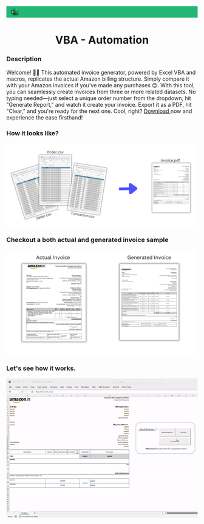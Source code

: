 <img src="https://github.com/Suman-Adhikary/Automated-Invoice/blob/main/Others/Automation%20Vanner.png">
<h1 align="center">
    VBA - Automation
</h1>
<h3 align="left">
    Description
</h3>
<p align="left"> 
    Welcome! 🙌🙏 This automated invoice generator, powered by Excel VBA and macros, replicates the actual Amazon billing structure. Simply compare it with your Amazon invoices if you've made any purchases 😊. With this tool, you can seamlessly create invoices from three or more related datasets. No typing needed—just select a unique order number from the dropdown, hit "Generate Report," and watch it create your invoice. Export it as a PDF, hit "Clear," and you're ready for the next one. Cool, right? <a href = "https://github.com/Suman-Adhikary/Automated-Invoice/blob/main/Automate%20file.xlsm"> Download </a> now and experience the ease firsthand!
</p>
<h3 align="left">
    How it looks like?
</h3>
<img src="https://github.com/Suman-Adhikary/Automated-Invoice/blob/main/Others/Sample.png">
<h3 align="left">
    Checkout a both actual and generated invoice sample
</h3>
<img src="https://github.com/Suman-Adhikary/Automated-Invoice/blob/main/Others/Actual%20VS%20Generated.png">
<h3 align="left">
    Let's see how it works.
</h3>
<div style="text-align: center;">
    <img src="https://github.com/Suman-Adhikary/Automated-Invoice/blob/main/Others/VBA%20GIF.gif">
</div>

